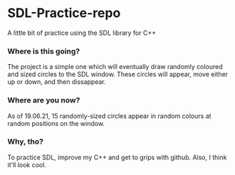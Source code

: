 # SDL-Practice-repo
A little bit of practice using the SDL library for C++

### Where is this going?
The project is a simple one which will eventually draw randomly coloured and sized circles to the SDL window. These circles will appear, move either up or down, and then dissappear.

### Where are you now?
As of 19.06.21, 15 randomly-sized circles appear in random colours at random positions on the window. 

### Why, tho?
To practice SDL, improve my C++ and get to grips with github. Also, I think it'll look cool.
